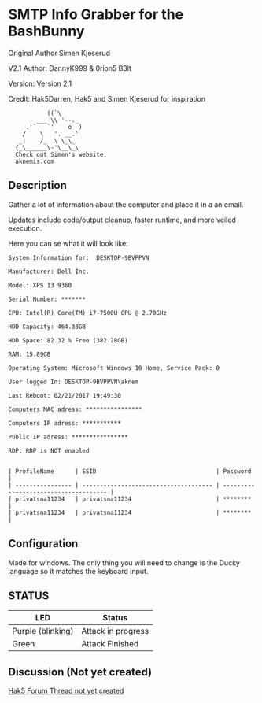 # SMTP Info Grabber for the BashBunny

Original Author Simen Kjeserud

V2.1 Author: DannyK999 & 0rion5 B3lt

Version: Version 2.1

Credit: Hak5Darren, Hak5 and Simen Kjeserud for inspiration


               ((`\
            ___ \\ '--._
         .'`   `'    o  )
        /    \   '. __.'
       _|    /_  \ \_\_
      {_\______\-'\__\_\
	  Check out Simen's website:
	  aknemis.com

## Description

Gather a lot of information about the computer and place it in a an email.

Updates include code/output cleanup, faster runtime, and more veiled execution.

Here you can se what it will look like:


	System Information for:  DESKTOP-9BVPPVN

	Manufacturer: Dell Inc.

	Model: XPS 13 9360

	Serial Number: *******

	CPU: Intel(R) Core(TM) i7-7500U CPU @ 2.70GHz

	HDD Capacity: 464.38GB

	HDD Space: 82.32 % Free (382.28GB)
	
	RAM: 15.89GB

	Operating System: Microsoft Windows 10 Home, Service Pack: 0

	User logged In: DESKTOP-9BVPPVN\aknem

	Last Reboot: 02/21/2017 19:49:30

	Computers MAC adress: ****************

	Computers IP adress: ***********

	Public IP adress: ****************

	RDP: RDP is NOT enabled


	| ProfileName      | SSID                                  | Password                              |
	| ---------------- | ------------------------------------- | ------------------------------------- |
	| privatsna11234   | privatsna11234                        | ********                              |
	| privatsna11234   | privatsna11234                        | ********                              |



## Configuration

Made for windows. The only thing you will need to change is the Ducky language so it matches the keyboard input.

## STATUS

| LED              | Status                                |
| ---------------- | ------------------------------------- |
| Purple (blinking)| Attack in progress                    |
| Green            | Attack Finished                       |



## Discussion (Not yet created)
[Hak5 Forum Thread not yet created](https://forums.hak5.org/index.php?/topic/ "Hak5 Forum Thread") 
